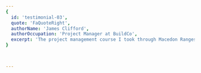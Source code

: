 ```yaml
---
{
  id: 'testimonial-03',
  quote: 'FaQuoteRight',
  authorName: 'James Clifford',
  authorOccupation: 'Project Manager at BuildCo',
  excerpt: 'The project management course I took through Macedon Ranges Community Education was a game-changer. It not only improved my skills but also gave me valuable networking opportunities.'
}



---
```

